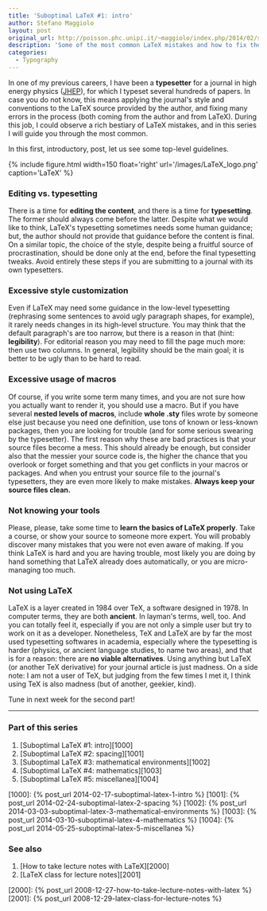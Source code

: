 ```yaml
---
title: 'Suboptimal LaTeX #1: intro'
author: Stefano Maggiolo
layout: post
original_url: http://poisson.phc.unipi.it/~maggiolo/index.php/2014/02/suboptimal-latex-1-intro/
description: 'Some of the most common LaTeX mistakes and how to fix them. The introduction focuses on some generic mistakes especially in your writing workflow.'
categories:
  - Typography
---
```

In one of my previous careers, I have been a **typesetter** for a journal in high energy physics ([JHEP][1]), for which I typeset several hundreds of papers. In case you do not know, this means applying the journal's style and conventions to the LaTeX source provided by the author, and fixing many errors in the process (both coming from the author and from LaTeX). During this job, I could observe a rich bestiary of LaTeX mistakes, and in this series I will guide you through the most common.

 [1]: http://jhep.sissa.it

<!--more-->

In this first, introductory, post, let us see some top-level guidelines.

{% include figure.html width=150 float='right' url='/images/LaTeX_logo.png' caption='LaTeX' %}

### Editing vs. typesetting

There is a time for **editing the content**, and there is a time for **typesetting**. The former should always come before the latter. Despite what we would like to think, LaTeX's typesetting sometimes needs some human guidance; but, the author should not provide that guidance before the content is final. On a similar topic, the choice of the style, despite being a fruitful source of procrastination, should be done only at the end, before the final typesetting tweaks. Avoid entirely these steps if you are submitting to a journal with its own typesetters.

### Excessive style customization

Even if LaTeX may need some guidance in the low-level typesetting (rephrasing some sentences to avoid ugly paragraph shapes, for example), it rarely needs changes in its high-level structure. You may think that the default paragraph's are too narrow, but there is a reason in that (hint: **legibility**). For editorial reason you may need to fill the page much more: then use two columns. In general, legibility should be the main goal; it is better to be ugly than to be hard to read.

### Excessive usage of macros

Of course, if you write some term many times, and you are not sure how you actually want to render it, you should use a macro. But if you have several **nested levels of macros**, include **whole .sty** files wrote by someone else just because you need one definition, use tons of known or less-known packages, then you are looking for trouble (and for some serious swearing by the typesetter). The first reason why these are bad practices is that your source files become a mess. This should already be enough, but consider also that the messier your source code is, the higher the chance that you overlook or forget something and that you get conflicts in your macros or packages. And when you entrust your source file to the journal's typesetters, they are even more likely to make mistakes. **Always keep your source files clean.**

### Not knowing your tools

Please, please, take some time to **learn the basics of LaTeX properly**. Take a course, or show your source to someone more expert. You will probably discover many mistakes that you were not even aware of making. If you think LaTeX is hard and you are having trouble, most likely you are doing by hand something that LaTeX already does automatically, or you are micro-managing too much.

### Not using LaTeX

LaTeX is a layer created in 1984 over TeX, a software designed in 1978. In computer terms, they are both **ancient**. In layman's terms, well, too. And you can totally feel it, especially if you are not only a simple user but try to work on it as a developer. Nonetheless, TeX and LaTeX are by far the most used typesetting softwares in academia, especially where the typesetting is harder (physics, or ancient language studies, to name two areas), and that is for a reason: there are **no viable alternatives**. Using anything but LaTeX (or another TeX derivative) for your journal article is just madness. On a side note: I am not a user of TeX, but judging from the few times I met it, I think using TeX is also madness (but of another, geekier, kind).

Tune in next week for the second part!

<!-- DO NOT EDIT BELOW THIS LINE -->
* * *

### Part of this series

1. [Suboptimal LaTeX #1: intro][1000]
1. [Suboptimal LaTeX #2: spacing][1001]
1. [Suboptimal LaTeX #3: mathematical environments][1002]
1. [Suboptimal LaTeX #4: mathematics][1003]
1. [Suboptimal LaTeX #5: miscellanea][1004]

 [1000]: {% post_url 2014-02-17-suboptimal-latex-1-intro %}
 [1001]: {% post_url 2014-02-24-suboptimal-latex-2-spacing %}
 [1002]: {% post_url 2014-03-03-suboptimal-latex-3-mathematical-environments %}
 [1003]: {% post_url 2014-03-10-suboptimal-latex-4-mathematics %}
 [1004]: {% post_url 2014-05-25-suboptimal-latex-5-miscellanea %}


### See also

1. [How to take lecture notes with LaTeX][2000]
1. [LaTeX class for lecture notes][2001]

 [2000]: {% post_url 2008-12-27-how-to-take-lecture-notes-with-latex %}
 [2001]: {% post_url 2008-12-29-latex-class-for-lecture-notes %}
